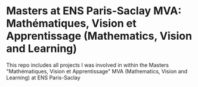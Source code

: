 # Masters at ENS Paris-Saclay MVA: Mathématiques, Vision et Apprentissage (Mathematics, Vision and Learning) 
This repo includes all projects I was involved in within the Masters "Mathématiques, Vision et Apprentissage" MVA (Mathematics, Vision and Learning) at ENS Paris-Saclay
